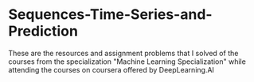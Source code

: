 # Sequences-Time-Series-and-Prediction
These are the resources and assignment problems that I solved of the courses from the specialization "Machine Learning Specialization" while attending the courses on coursera offered by DeepLearning.AI  
